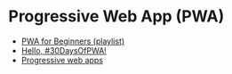 # Progressive Web App (PWA)

* [PWA for Beginners (playlist)](https://learn.microsoft.com/en-us/shows/pwa-for-beginners/)
* [Hello, #30DaysOfPWA!](https://microsoft.github.io/win-student-devs/#/30DaysOfPWA/README)
* [Progressive web apps](https://developer.mozilla.org/en-US/docs/Web/Progressive_web_apps)
